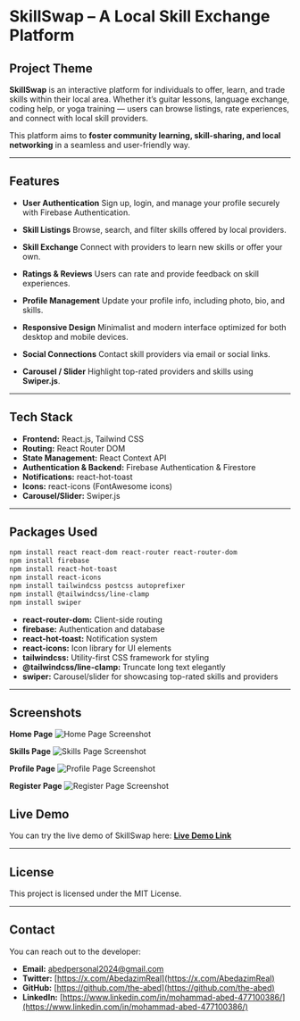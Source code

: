 
# SkillSwap – A Local Skill Exchange Platform

## Project Theme

**SkillSwap** is an interactive platform for individuals to offer, learn, and trade skills within their local area. Whether it’s guitar lessons, language exchange, coding help, or yoga training — users can browse listings, rate experiences, and connect with local skill providers.

This platform aims to **foster community learning, skill-sharing, and local networking** in a seamless and user-friendly way.

---

## Features

* **User Authentication**
  Sign up, login, and manage your profile securely with Firebase Authentication.

* **Skill Listings**
  Browse, search, and filter skills offered by local providers.

* **Skill Exchange**
  Connect with providers to learn new skills or offer your own.

* **Ratings & Reviews**
  Users can rate and provide feedback on skill experiences.

* **Profile Management**
  Update your profile info, including photo, bio, and skills.

* **Responsive Design**
  Minimalist and modern interface optimized for both desktop and mobile devices.

* **Social Connections**
  Contact skill providers via email or social links.

* **Carousel / Slider**
  Highlight top-rated providers and skills using **Swiper.js**.

---

## Tech Stack

* **Frontend:** React.js, Tailwind CSS
* **Routing:** React Router DOM
* **State Management:** React Context API
* **Authentication & Backend:** Firebase Authentication & Firestore
* **Notifications:** react-hot-toast
* **Icons:** react-icons (FontAwesome icons)
* **Carousel/Slider:** Swiper.js

---

## Packages Used

```bash
npm install react react-dom react-router react-router-dom
npm install firebase
npm install react-hot-toast
npm install react-icons
npm install tailwindcss postcss autoprefixer
npm install @tailwindcss/line-clamp
npm install swiper
```

* **react-router-dom:** Client-side routing
* **firebase:** Authentication and database
* **react-hot-toast:** Notification system
* **react-icons:** Icon library for UI elements
* **tailwindcss:** Utility-first CSS framework for styling
* **@tailwindcss/line-clamp:** Truncate long text elegantly
* **swiper:** Carousel/slider for showcasing top-rated skills and providers

---

## Screenshots

**Home Page**
![Home Page Screenshot](./src/assets/home.png)

**Skills Page**
![Skills Page Screenshot](./src/assets/allSkills.png)


**Profile Page**
![Profile Page Screenshot](./src/assets/profile.png)

**Register Page**
![Register Page Screenshot](./src/assets/SkillSwap_Register.png)


## Live Demo

You can try the live demo of SkillSwap here:
**[Live Demo Link](https://skill-swap-aa1db.web.app/)**

---


## License

This project is licensed under the MIT License.

---

## Contact

You can reach out to the developer:

* **Email:** [abedpersonal2024@gmail.com](mailto:abedpersonal2024@gmail.com)
* **Twitter:** [https://x.com/AbedazimReal](https://x.com/AbedazimReal)
* **GitHub:** [https://github.com/the-abed](https://github.com/the-abed)
* **LinkedIn:** [https://www.linkedin.com/in/mohammad-abed-477100386/](https://www.linkedin.com/in/mohammad-abed-477100386/)

